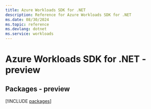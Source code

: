 ```yaml
---
title: Azure Workloads SDK for .NET
description: Reference for Azure Workloads SDK for .NET
ms.date: 08/30/2024
ms.topic: reference
ms.devlang: dotnet
ms.service: workloads
---
```

# Azure Workloads SDK for .NET - preview
## Packages - preview
[!INCLUDE [packages](workloads-index.md)]